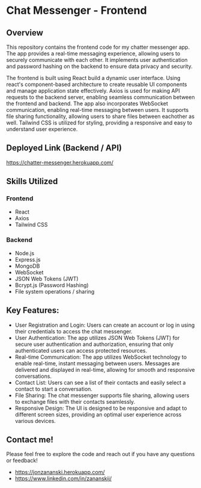 # Chat Messenger - Frontend

## Overview

This repository contains the frontend code for my chatter messenger app. The app provides a real-time messaging experience, allowing users to securely communicate with each other. It implements user authentication and password hashing on the backend to ensure data privacy and security.

The frontend is built using React build a dynamic user interface. Using react's component-based architecture to create reusable UI components and manage application state effectively. Axios is used for making API requests to the backend server, enabling seamless communication between the frontend and backend. The app also incorporates WebSocket communication, enabling real-time messaging between users. It supports file sharing functionality, allowing users to share files between eachother as well. Tailwind CSS is utilized for styling, providing a responsive and easy to understand user experience.

## Deployed Link (Backend / API)

https://chatter-messenger.herokuapp.com/

## Skills Utilized

### Frontend

- React
- Axios
- Tailwind CSS

### Backend

- Node.js
- Express.js
- MongoDB
- WebSocket
- JSON Web Tokens (JWT)
- Bcrypt.js (Password Hashing)
- File system operations / sharing

## Key Features:

- User Registration and Login: Users can create an account or log in using their credentials to access the chat messenger.
- User Authentication: The app utilizes JSON Web Tokens (JWT) for secure user authentication and authorization, ensuring that only authenticated users can access protected resources.
- Real-time Communication: The app utilizes WebSocket technology to enable real-time, instant messaging between users. Messages are delivered and displayed in real-time, allowing for smooth and responsive conversations.
- Contact List: Users can see a list of their contacts and easily select a contact to start a conversation.
- File Sharing: The chat messenger supports file sharing, allowing users to exchange files with their contacts seamlessly.
- Responsive Design: The UI is designed to be responsive and adapt to different screen sizes, providing an optimal user experience across various devices.

## Contact me!

Please feel free to explore the code and reach out if you have any questions or feedback!

- https://jonzananski.herokuapp.com/
- https://www.linkedin.com/in/zananskij/
